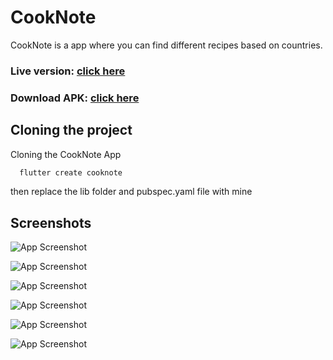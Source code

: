 
# CookNote

CookNote is a app where you can find different recipes based on countries.

### Live version: [click here](https://musabnawab.github.io/CookNote/)

### Download APK: [click here](https://github.com/MusabNawab/CookNote/tree/main/apk)

## Cloning the project

Cloning the CookNote App 

```bash
  flutter create cooknote
```
then replace the lib folder and pubspec.yaml file with mine
## Screenshots

![App Screenshot](https://i.ibb.co/fHMPdMC/Screenshot-20230611-232638-Cook-Note.png)

![App Screenshot](https://i.ibb.co/MsqSB7g/Screenshot-20230611-232645-Cook-Note.png)

![App Screenshot](https://i.ibb.co/T0Fy5RH/Screenshot-20230611-232710-Cook-Note.png)

![App Screenshot](https://i.ibb.co/Xy580ym/Screenshot-20230611-232715-Cook-Note.png)

![App Screenshot](https://i.ibb.co/RYmYnC5/Screenshot-20230611-232658-Cook-Note.png)

![App Screenshot](https://i.ibb.co/vxSMrR6/Screenshot-20230611-232730-Cook-Note.png)
